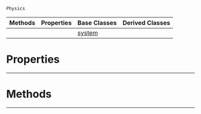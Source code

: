  `Physics`

|Methods|Properties|Base Classes|Derived Classes|
|---|---|---|---|
| | |[system](https://github.com/ZilchEngine/ZilchDocs/blob/master/code_reference/class_reference/system.markdown)| |


 #  Properties


---  
 #  Methods


---  
 

 